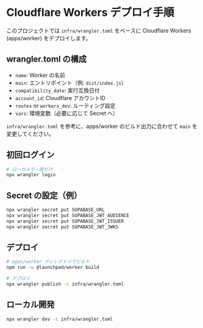 # Cloudflare Workers デプロイ手順

このプロジェクトでは `infra/wrangler.toml` をベースに Cloudflare Workers (apps/worker) をデプロイします。

## wrangler.toml の構成
- `name`: Worker の名前
- `main`: エントリポイント（例: `dist/index.js`）
- `compatibility_date`: 実行互換日付
- `account_id`: Cloudflare アカウントID
- `routes` or `workers_dev`: ルーティング設定
- `vars`: 環境変数（必要に応じて Secret へ）

`infra/wrangler.toml` を参考に、apps/worker のビルド出力に合わせて `main` を変更してください。

## 初回ログイン
```bash
# ローカルで一度だけ
npx wrangler login
```

## Secret の設定（例）
```bash
npx wrangler secret put SUPABASE_URL
npx wrangler secret put SUPABASE_JWT_AUDIENCE
npx wrangler secret put SUPABASE_JWT_ISSUER
npx wrangler secret put SUPABASE_JWT_JWKS
```

## デプロイ
```bash
# apps/worker ディレクトリでビルド
npm run -w @launchpad/worker build

# デプロイ
npx wrangler publish -c infra/wrangler.toml
```

## ローカル開発
```bash
npx wrangler dev -c infra/wrangler.toml
```
